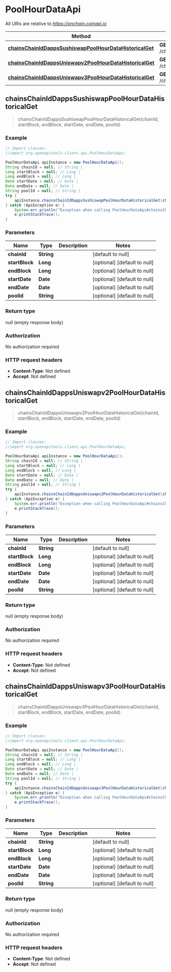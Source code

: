 # PoolHourDataApi

All URIs are relative to *https://onchain.coinapi.io*

Method | HTTP request | Description
------------- | ------------- | -------------
[**chainsChainIdDappsSushiswapPoolHourDataHistoricalGet**](PoolHourDataApi.md#chainsChainIdDappsSushiswapPoolHourDataHistoricalGet) | **GET** /chains/{chain_id}/dapps/sushiswap/poolHourData/historical | 
[**chainsChainIdDappsUniswapv2PoolHourDataHistoricalGet**](PoolHourDataApi.md#chainsChainIdDappsUniswapv2PoolHourDataHistoricalGet) | **GET** /chains/{chain_id}/dapps/uniswapv2/poolHourData/historical | 
[**chainsChainIdDappsUniswapv3PoolHourDataHistoricalGet**](PoolHourDataApi.md#chainsChainIdDappsUniswapv3PoolHourDataHistoricalGet) | **GET** /chains/{chain_id}/dapps/uniswapv3/poolHourData/historical | 



## chainsChainIdDappsSushiswapPoolHourDataHistoricalGet

> chainsChainIdDappsSushiswapPoolHourDataHistoricalGet(chainId, startBlock, endBlock, startDate, endDate, poolId)



### Example

```java
// Import classes:
//import org.openapitools.client.api.PoolHourDataApi;

PoolHourDataApi apiInstance = new PoolHourDataApi();
String chainId = null; // String | 
Long startBlock = null; // Long | 
Long endBlock = null; // Long | 
Date startDate = null; // Date | 
Date endDate = null; // Date | 
String poolId = null; // String | 
try {
    apiInstance.chainsChainIdDappsSushiswapPoolHourDataHistoricalGet(chainId, startBlock, endBlock, startDate, endDate, poolId);
} catch (ApiException e) {
    System.err.println("Exception when calling PoolHourDataApi#chainsChainIdDappsSushiswapPoolHourDataHistoricalGet");
    e.printStackTrace();
}
```

### Parameters


Name | Type | Description  | Notes
------------- | ------------- | ------------- | -------------
 **chainId** | **String**|  | [default to null]
 **startBlock** | **Long**|  | [optional] [default to null]
 **endBlock** | **Long**|  | [optional] [default to null]
 **startDate** | **Date**|  | [optional] [default to null]
 **endDate** | **Date**|  | [optional] [default to null]
 **poolId** | **String**|  | [optional] [default to null]

### Return type

null (empty response body)

### Authorization

No authorization required

### HTTP request headers

- **Content-Type**: Not defined
- **Accept**: Not defined


## chainsChainIdDappsUniswapv2PoolHourDataHistoricalGet

> chainsChainIdDappsUniswapv2PoolHourDataHistoricalGet(chainId, startBlock, endBlock, startDate, endDate, poolId)



### Example

```java
// Import classes:
//import org.openapitools.client.api.PoolHourDataApi;

PoolHourDataApi apiInstance = new PoolHourDataApi();
String chainId = null; // String | 
Long startBlock = null; // Long | 
Long endBlock = null; // Long | 
Date startDate = null; // Date | 
Date endDate = null; // Date | 
String poolId = null; // String | 
try {
    apiInstance.chainsChainIdDappsUniswapv2PoolHourDataHistoricalGet(chainId, startBlock, endBlock, startDate, endDate, poolId);
} catch (ApiException e) {
    System.err.println("Exception when calling PoolHourDataApi#chainsChainIdDappsUniswapv2PoolHourDataHistoricalGet");
    e.printStackTrace();
}
```

### Parameters


Name | Type | Description  | Notes
------------- | ------------- | ------------- | -------------
 **chainId** | **String**|  | [default to null]
 **startBlock** | **Long**|  | [optional] [default to null]
 **endBlock** | **Long**|  | [optional] [default to null]
 **startDate** | **Date**|  | [optional] [default to null]
 **endDate** | **Date**|  | [optional] [default to null]
 **poolId** | **String**|  | [optional] [default to null]

### Return type

null (empty response body)

### Authorization

No authorization required

### HTTP request headers

- **Content-Type**: Not defined
- **Accept**: Not defined


## chainsChainIdDappsUniswapv3PoolHourDataHistoricalGet

> chainsChainIdDappsUniswapv3PoolHourDataHistoricalGet(chainId, startBlock, endBlock, startDate, endDate, poolId)



### Example

```java
// Import classes:
//import org.openapitools.client.api.PoolHourDataApi;

PoolHourDataApi apiInstance = new PoolHourDataApi();
String chainId = null; // String | 
Long startBlock = null; // Long | 
Long endBlock = null; // Long | 
Date startDate = null; // Date | 
Date endDate = null; // Date | 
String poolId = null; // String | 
try {
    apiInstance.chainsChainIdDappsUniswapv3PoolHourDataHistoricalGet(chainId, startBlock, endBlock, startDate, endDate, poolId);
} catch (ApiException e) {
    System.err.println("Exception when calling PoolHourDataApi#chainsChainIdDappsUniswapv3PoolHourDataHistoricalGet");
    e.printStackTrace();
}
```

### Parameters


Name | Type | Description  | Notes
------------- | ------------- | ------------- | -------------
 **chainId** | **String**|  | [default to null]
 **startBlock** | **Long**|  | [optional] [default to null]
 **endBlock** | **Long**|  | [optional] [default to null]
 **startDate** | **Date**|  | [optional] [default to null]
 **endDate** | **Date**|  | [optional] [default to null]
 **poolId** | **String**|  | [optional] [default to null]

### Return type

null (empty response body)

### Authorization

No authorization required

### HTTP request headers

- **Content-Type**: Not defined
- **Accept**: Not defined

